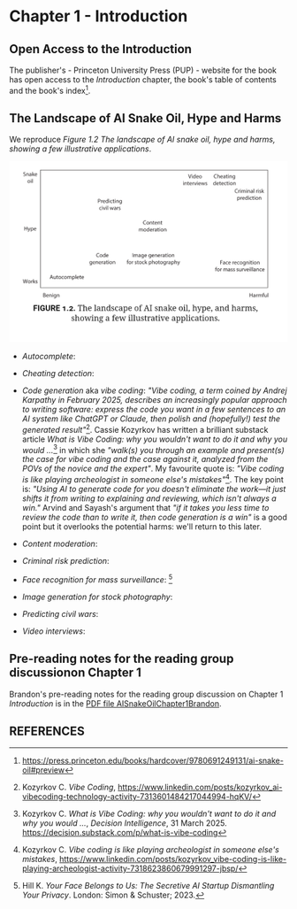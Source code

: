 # Chapter 1 - Introduction

## Open Access to the Introduction

The publisher's - Princeton University Press (PUP) - website for the book has open access to the _Introduction_ chapter, the book's table of contents and the book's index[^AISnakeOilIntroduction].

## The Landscape of AI Snake Oil, Hype and Harms

We reproduce *Figure 1.2* _The landscape of AI snake oil, hype and harms, showing a few illustrative applications_. 

![The landscape of AI snake oil, hype and harms, showing a few illustrative applications.](../images/Figure1_2.png)

- _Autocomplete_: 

- _Cheating detection_:

- _Code generation_ aka _vibe coding_: _"*Vibe coding*, a term coined by Andrej Karpathy in February 2025, describes an increasingly popular approach to writing software: express the code you want in a few sentences to an AI system like ChatGPT or Claude, then polish and (hopefully!) test the generated result"_[^VibeCodingPost]. Cassie Kozyrkov has written a brilliant substack article _What is Vibe Coding: why you wouldn't want to do it and why you would ..._[^WhatIsVibeCoding] in which she _"walk(s) you through an example and present(s) the case for vibe coding and the case against it, analyzed from the POVs of the novice and the expert"_. My favourite quote is: _"Vibe coding is like playing archeologist in someone else's mistakes"_[^VibeCodingLinkedIn]. The key point is: _"Using AI to generate code for you doesn't eliminate the work—it just shifts it from writing to explaining and reviewing, which isn't always a win."_ Arvind and Sayash's argument that _"if it takes you less time to review the code than to write it, then code generation is a win"_ is a good point but it overlooks the potential harms: we'll return to this later.

- _Content moderation_:

- _Criminal risk prediction_:

- _Face recognition for mass surveillance_: [^YourFaceBelongsToUs]

- _Image generation for stock photography_:

- _Predicting civil wars_:

- _Video interviews_:

## Pre-reading notes for the reading group discussionon Chapter 1

Brandon's pre-reading notes for the reading group discussion on Chapter 1 _Introduction_ is in the [PDF file AISnakeOilChapter1Brandon](AISnakeOilChapter1Brandon.pdf).

## REFERENCES

[^AISnakeOilIntroduction]:	
	https://press.princeton.edu/books/hardcover/9780691249131/ai-snake-oil#preview
	
[^WhatIsVibeCoding]:
    Kozyrkov C. _What is Vibe Coding: why you wouldn't want to do it and why you would ..._, *Decision Intelligence*, 31 March 2025.
	https://decision.substack.com/p/what-is-vibe-coding
	
[^VibeCodingLinkedIn]:
    Kozyrkov C. _Vibe coding is like playing archeologist in someone else's mistakes_, 
	https://www.linkedin.com/posts/kozyrkov_vibe-coding-is-like-playing-archeologist-activity-7318623860679991297-jbsp/
	
[^VibeCodingPost]:
	Kozyrkov C. _Vibe Coding_,
	https://www.linkedin.com/posts/kozyrkov_ai-vibecoding-technology-activity-7313601484217044994-hqKV/
	
[^YourFaceBelongsToUs]:
    Hill K. _Your Face Belongs to Us: The Secretive AI Startup Dismantling Your Privacy_. London: Simon & Schuster; 2023.
	
	

